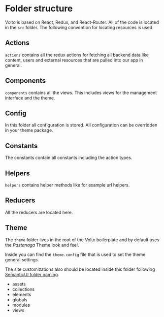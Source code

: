 # Folder structure

Volto is based on React, Redux, and React-Router. All of the
code is located in the `src` folder. The following convention for locating
resources is used.

## Actions

`actions` contains all the redux actions for fetching all backend data like
content, users and external resources that are pulled into our app in general.

## Components

`components` contains all the views. This includes views for the management
interface and the theme.

## Config

In this folder all configuration is stored. All configuration can be overridden
in your theme package.

## Constants

The constants contain all constants including the action types.

## Helpers

`helpers` contains helper methods like for example url helpers.

## Reducers

All the reducers are located here.

## Theme

The `theme` folder lives in the root of the Volto boilerplate and by default
uses the *Pastanaga* Theme look and feel.

Inside you can find the `theme.config` file that is used to set the theme
general settings.

The site customizations also should be located inside this folder following
[SemanticUI folder naming](https://github.com/Semantic-Org/Semantic-UI/tree/master/src/themes/default).

 * assets
 * collections
 * elements
 * globals
 * modules
 * views
